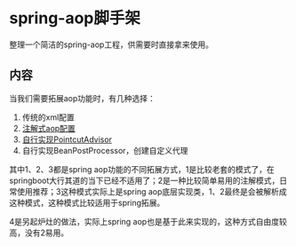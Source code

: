 # spring-aop脚手架

整理一个简洁的spring-aop工程，供需要时直接拿来使用。

## 内容

当我们需要拓展aop功能时，有几种选择：

1. 传统的xml配置
2. [注解式aop配置](src\main\java\xuyuji\scaffold\aop\expand\aspect)
3. [自行实现PointcutAdvisor](src\main\java\xuyuji\scaffold\aop\expand\program)
4. 自行实现BeanPostProcessor，创建自定义代理

其中1、2、3都是spring aop功能的不同拓展方式，1是比较老套的模式了，在springboot大行其道的当下已经不适用了；2是一种比较简单易用的注解模式，日常使用推荐；3这种模式实际上是spring aop底层实现类，1、2最终是会被解析成这种模式，这种模式比较适用于spring拓展。

4是另起炉灶的做法，实际上spring aop也是基于此来实现的，这种方式自由度较高，没有2易用。

